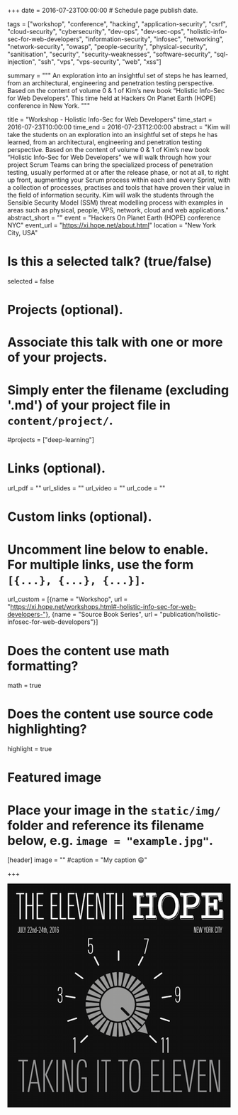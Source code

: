 +++
date = 2016-07-23T00:00:00  # Schedule page publish date.

tags = ["workshop", "conference", "hacking", "application-security", "csrf", "cloud-security", "cybersecurity", "dev-ops", "dev-sec-ops", "holistic-info-sec-for-web-developers", "information-security", "infosec", "networking", "network-security", "owasp", "people-security", "physical-security", "sanitisation", "security", "security-weaknesses", "software-security", "sql-injection", "ssh", "vps", "vps-security", "web", "xss"]

summary = """
An exploration into an insightful set of steps he has learned, from an architectural, engineering and penetration testing perspective. Based on the content of volume 0 & 1 of Kim’s new book “Holistic Info-Sec for Web Developers”. This time held at Hackers On Planet Earth (HOPE) conference in New York.
"""

title = "Workshop - Holistic Info-Sec for Web Developers"
time_start = 2016-07-23T10:00:00
time_end = 2016-07-23T12:00:00
abstract = "Kim will take the students on an exploration into an insightful set of steps he has learned, from an architectural, engineering and penetration testing perspective. Based on the content of volume 0 & 1 of Kim’s new book “Holistic Info-Sec for Web Developers” we will walk through how your project Scrum Teams can bring the specialized process of penetration testing, usually performed at or after the release phase, or not at all, to right up front, augmenting your Scrum process within each and every Sprint, with a collection of processes, practises and tools that have proven their value in the field of information security. Kim will walk the students through the Sensible Security Model (SSM) threat modelling process with examples in areas such as physical, people, VPS, network, cloud and web applications."
abstract_short = ""
event = "Hackers On Planet Earth (HOPE) conference NYC"
event_url = "https://xi.hope.net/about.html"
location = "New York City, USA"

# Is this a selected talk? (true/false)
selected = false

# Projects (optional).
#   Associate this talk with one or more of your projects.
#   Simply enter the filename (excluding '.md') of your project file in `content/project/`.
#projects = ["deep-learning"]

# Links (optional).
url_pdf = ""
url_slides = ""
url_video = ""
url_code = ""

# Custom links (optional).
#   Uncomment line below to enable. For multiple links, use the form `[{...}, {...}, {...}]`.
url_custom = [{name = "Workshop", url = "https://xi.hope.net/workshops.html#-holistic-info-sec-for-web-developers-"}, {name = "Source Book Series", url = "publication/holistic-infosec-for-web-developers"}]


# Does the content use math formatting?
math = true

# Does the content use source code highlighting?
highlight = true

# Featured image
# Place your image in the `static/img/` folder and reference its filename below, e.g. `image = "example.jpg"`.
[header]
image = ""
#caption = "My caption :smile:"

+++

[![the eleventh hope conference](/img/talk/hope-2016.png)](https://xi.hope.net/workshops.html#-holistic-info-sec-for-web-developers-)

